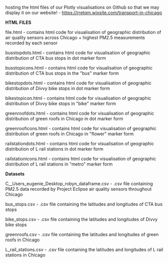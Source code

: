 hosting the html files of our Plotly visualisations on Github so that we may display it on our website! - https://rretqm.wixsite.com/transport-in-chicago 

**HTML FILES**

file.html - contains html code for visualisation of geographic distribution of air quality sensors across Chicago + highest PM2.5 measurements recorded by each sensor

busstopdots.html - contains html code for visualisation of geographic distribution of CTA bus stops in dot marker form

busstopicons.html - contains html code for visualisation of geographic distribution of CTA bus stops in the "bus" marker form 

bikestopdots.html - contains html code for visualisation of geographic distribution of Divvy bike stops in dot marker form

bikestopicon.html - contains html code for visualisation of geographic distribution of Divvy bike stops in "bike" marker form

greenroofdots.html - contains html code for visualisation of geographic distribution of green roofs in Chicago in dot marker form 

greenrooficons.html - contains html code for visualisation of geographic distribution of green roofs in Chicago in "flower" marker form 

railstationdots.html - contains html code for visualisation of geographic distribution of L rail stations in dot marker form 

railstationicons.html - contains html code for visualisation of geographic distribution of L rail stations in "metro" marker form

**Datasets**

C__Users_eugenie_Desktop_robyn_dataframe.csv - .csv file containing PM2.5 data recorded by Project Eclipse air quality sensors throughout Chicago

bus_stops.csv - .csv file containing the latitudes and longitudes of CTA bus stops 

bike_stops.csv - .csv file containing the latitudes and longitudes of Divvy bike stops

greenroofs.csv - .csv file containing the latitudes and longitudes of green roofs in Chicago

L_rail_stations.csv - .csv file containing the latitudes and longitudes of L rail stations in Chicago
